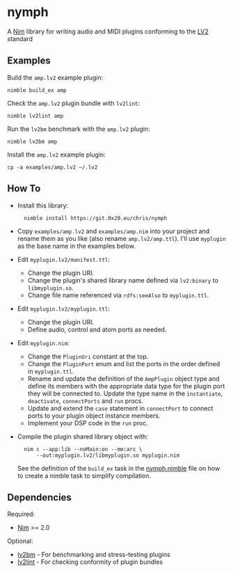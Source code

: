 # nymph

A [Nim] library for writing audio and MIDI plugins conforming to the [LV2] standard


## Examples

Build the `amp.lv2` example plugin:

    nimble build_ex amp

Check the `amp.lv2` plugin bundle with `lv2lint`:

    nimble lv2lint amp

Run the `lv2bm` benchmark with the `amp.lv2` plugin:

    nimble lv2bm amp

Install the `amp.lv2` example plugin:

    cp -a examples/amp.lv2 ~/.lv2


## How To

* Install this library:

        nimble install https://git.0x20.eu/chris/nymph

* Copy `examples/amp.lv2` and `examples/amp.nim` into your project and rename
  them as you like (also rename `amp.lv2/amp.ttl`). I'll use `myplugin` as the
  base name in the examples below.

* Edit `myplugin.lv2/manifest.ttl`:
    * Change the plugin URI.
    * Change the plugin's shared library name defined via `lv2:binary` to
      `libmyplugin.so`.
    * Change file name referenced via `rdfs:seeAlso` to `myplugin.ttl`.

* Edit `myplugin.lv2/myplugin.ttl`:
    * Change the plugin URI.
    * Define audio, control and atom ports as needed.

* Edit `myplugin.nim`:
    * Change the `PluginUri` constant at the top.
    * Change the `PluginPort` enum and list the ports in the order defined in
      `myplugin.ttl`.
    * Rename and update the definition of the `AmpPlugin` object type and
      define its members with the appropriate data type for the plugin port
      they will be connected to. Update the type name in the `instantiate`,
      `deactivate`, `connectPorts` and `run` procs.
    * Update and extend the `case` statement in `connectPort` to connect ports
      to your plugin object instance members.
    * Implement your DSP code in the `run` proc.

* Compile the plugin shared library object with:

        nim c --app:lib --noMain:on --mm:arc \
            --out:myplugin.lv2/libmyplugin.so myplugin.nim

    See the definition of the `build_ex` task in the
    [nymph.nimble](./nymph.nimble#L43) file on how to create a nimble task
    to simplify compilation.


## Dependencies

Required:

* [Nim] >= 2.0

Optional:

* [lv2bm] - For benchmarking and stress-testing plugins
* [lv2lint] - For checking conformity of plugin bundles


[LV2]: https://lv2plug.in/
[lv2bm]: https://github.com/moddevices/lv2bm
[lv2lint]: https://git.open-music-kontrollers.ch/~hp/lv2lint
[Nim]: https://nim-lang.org/

